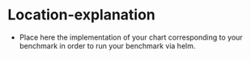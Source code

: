 # Location-explanation


* Place here the implementation of your chart corresponding to your benchmark in order to run your benchmark via helm.